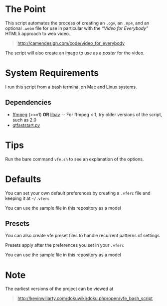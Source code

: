 The Point
=========
This script automates the process of creating an `.ogv`, an `.mp4`, and an 
optional `.webm` file for use in particular with the *“Video for Everybody”*
HTML5 approach to web video.

> http://camendesign.com/code/video_for_everybody

The script will also create an image to use as a *poster* for the video.


System Requirements
===================
I run this script from a bash terminal on Mac and Linux systems. 


Dependencies
------------
  * [ffmpeg](http://ffmpeg.org) (>=v1) **OR** [libav](http://libav.org)
    -- For ffmpeg < 1, try older versions of the script, such as 2.0
  * [qtfaststart.py](http://github.com/danielgtaylor/qtfaststart)


Tips
====
Run the bare command `vfe.sh` to see an explanation of the options.


Defaults
========
You can set your own default preferences by creating a `.vferc` file and keeping it at `~/.vferc`

You can use the sample file in this repository as a model


Presets
-------
You can also create vfe preset files to handle recurrent patterns of settings

Presets apply after the preferences you set in your `.vferc`

You can use the sample file in this repository as a model


Note
====
The earliest versions of the project can be viewed at

> http://kevinwiliarty.com/dokuwiki/doku.php/open/vfe_bash_script

